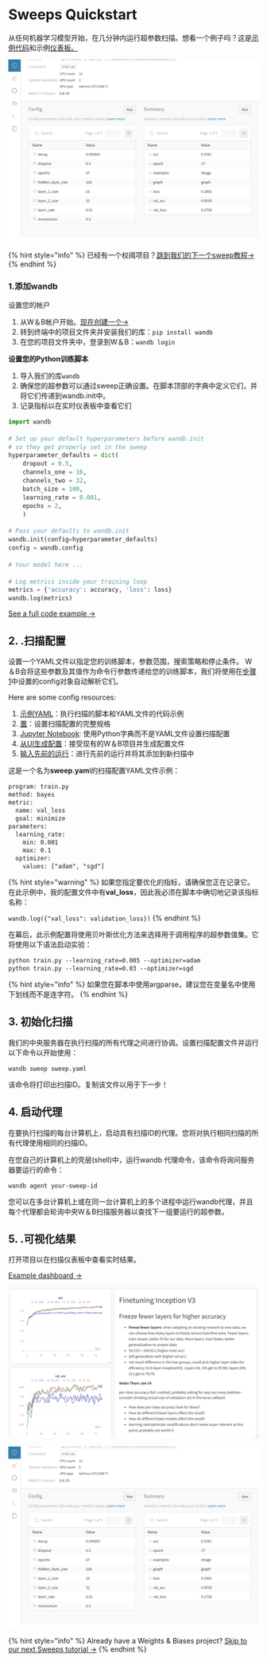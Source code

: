 # Sweeps Quickstart

从任何机器学习模型开始，在几分钟内运行超参数扫描。想看一个例子吗？这是[示例代码](https://github.com/wandb/examples/tree/master/examples/pytorch/pytorch-cnn-fashion)和示例[仪表板。](https://app.gitbook.com/@weights-and-biases/s/docs/~/drafts/-MKaPhwzNIegNuInaekR/sweeps-1/sweeps-quickstart)

![](../../.gitbook/assets/image%20%2847%29%20%282%29%20%283%29%20%284%29%20%283%29%20%284%29.png)

{% hint style="info" %}
已经有一个权阈项目？[跳到我们的下一个sweep教程→](https://app.gitbook.com/@weights-and-biases/s/docs/~/drafts/-MKaPhwzNIegNuInaekR/sweeps/add-to-existing)
{% endhint %}

### **1.添加wandb**

设置您的帐户

1. 从W＆B帐户开始。[现在创建一个→](https://wandb.ai)
2. 转到终端中的项目文件夹并安装我们的库：`pip install wandb`
3. 在您的项目文件夹中，登录到W＆B：`wandb login`

**设置您的Python训练脚本**

1. 导入我们的库`wandb`
2. 确保您的超参数可以通过sweep正确设置。在脚本顶部的字典中定义它们，并将它们传递到wandb.init中。
3. 记录指标以在实时仪表板中查看它们

```python
import wandb

# Set up your default hyperparameters before wandb.init
# so they get properly set in the sweep
hyperparameter_defaults = dict(
    dropout = 0.5,
    channels_one = 16,
    channels_two = 32,
    batch_size = 100,
    learning_rate = 0.001,
    epochs = 2,
    )

# Pass your defaults to wandb.init
wandb.init(config=hyperparameter_defaults)
config = wandb.config

# Your model here ...

# Log metrics inside your training loop
metrics = {'accuracy': accuracy, 'loss': loss}
wandb.log(metrics)
```

[See a full code example →](https://github.com/wandb/examples/tree/master/examples/pytorch/pytorch-cnn-fashion)

## 2. **.扫描配置**

设置一个YAML文件以指定您的训练脚本，参数范围，搜索策略和停止条件。 W＆B会将这些参数及其值作为命令行参数传递给您的训练脚本，我们将使用在[步骤1](https://app.gitbook.com/@weights-and-biases/s/docs/~/drafts/-MKaPhwzNIegNuInaekR/sweeps/quickstart#set-up-your-python-training-script)中设置的config对象自动解析它们。

Here are some config resources:

1. [ 示例YAML](https://github.com/wandb/examples/blob/master/examples/pytorch/pytorch-cnn-fashion/sweep-grid-hyperband.yaml)：执行扫描的脚本和YAML文件的代码示例
2. [置](https://app.gitbook.com/@weights-and-biases/s/docs/~/drafts/-MKaPhwzNIegNuInaekR/sweeps/configuration)：设置扫描配置的完整规格
3. [Jupyter Notebook](../../sweeps/python-api.md): 使用Python字典而不是YAML文件设置扫描配置
4. [从UI生成配置](https://app.gitbook.com/@weights-and-biases/s/docs/~/drafts/-MKaPhwzNIegNuInaekR/sweeps/add-to-existing)：接受现有的W＆B项目并生成配置文件
5. [输入先前的运行](https://docs.wandb.com/sweeps/add-to-existing#seed-a-new-sweep-with-existing-runs)：进行先前的运行并将其添加到新扫描中

这是一个名为**sweep.yam**l的扫描配置YAML文件示例：

```text
program: train.py
method: bayes
metric:
  name: val_loss
  goal: minimize
parameters:
  learning_rate:
    min: 0.001
    max: 0.1
  optimizer:
    values: ["adam", "sgd"]
```

{% hint style="warning" %}
如果您指定要优化的指标，请确保您正在记录它。在此示例中，我的配置文件中有**val\_loss**，因此我必须在脚本中确切地记录该指标名称：

`wandb.log({"val_loss": validation_loss})`
{% endhint %}

在幕后，此示例配置将使用贝叶斯优化方法来选择用于调用程序的超参数值集。它将使用以下语法启动实验：

```text
python train.py --learning_rate=0.005 --optimizer=adam
python train.py --learning_rate=0.03 --optimizer=sgd
```

{% hint style="info" %}
如果您在脚本中使用argparse，建议您在变量名中使用下划线而不是连字符。
{% endhint %}

## 3. **初始化扫描**

我们的中央服务器在执行扫描的所有代理之间进行协调。设置扫描配置文件并运行以下命令以开始使用：

```text
wandb sweep sweep.yaml
```

该命令将打印出扫描ID。复制该文件以用于下一步！

## 4. **启动代理**

在要执行扫描的每台计算机上，启动具有扫描ID的代理。您将对执行相同扫描的所有代理使用相同的扫描ID。

在您自己的计算机上的壳层\(shell\)中，运行wandb 代理命令，该命令将询问服务器要运行的命令：

```text
wandb agent your-sweep-id
```

您可以在多台计算机上或在同一台计算机上的多个进程中运行wandb代理，并且每个代理都会轮询中央W＆B扫描服务器以查找下一组要运行的超参数。

## 5. **.可视化结果**

打开项目以在扫描仪表板中查看实时结果。

[Example dashboard →](https://app.wandb.ai/carey/pytorch-cnn-fashion)

![](../../.gitbook/assets/image%20%2888%29%20%282%29%20%283%29%20%283%29%20%283%29%20%283%29%20%283%29.png)

![](../../.gitbook/assets/image%20%2847%29%20%282%29%20%283%29%20%284%29%20%283%29%20%284%29.png)

{% hint style="info" %}
Already have a Weights & Biases project? [Skip to our next Sweeps tutorial →](../../sweeps/add-to-existing.md)
{% endhint %}

